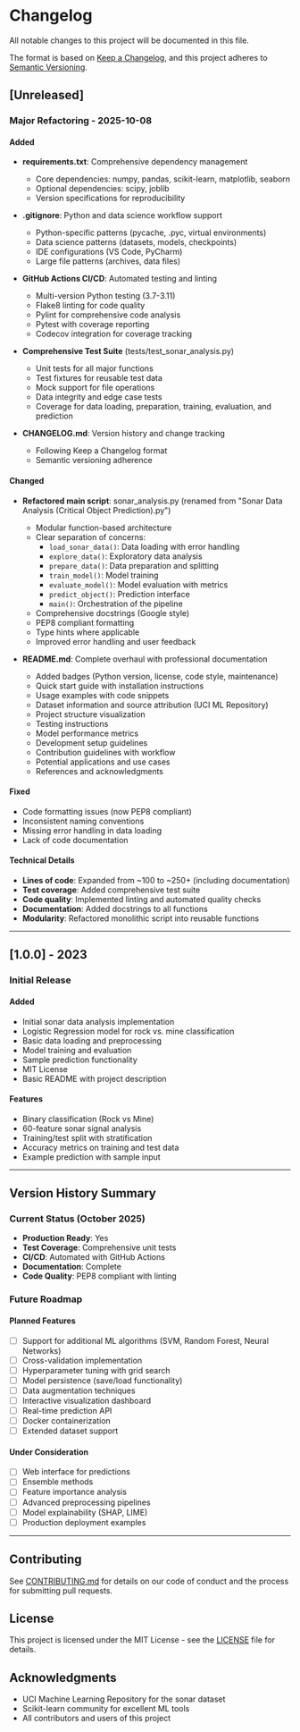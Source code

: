 # Changelog

All notable changes to this project will be documented in this file.

The format is based on [Keep a Changelog](https://keepachangelog.com/en/1.0.0/),
and this project adheres to [Semantic Versioning](https://semver.org/spec/v2.0.0.html).

## [Unreleased]

### Major Refactoring - 2025-10-08

#### Added
- **requirements.txt**: Comprehensive dependency management
  - Core dependencies: numpy, pandas, scikit-learn, matplotlib, seaborn
  - Optional dependencies: scipy, joblib
  - Version specifications for reproducibility

- **.gitignore**: Python and data science workflow support
  - Python-specific patterns (pycache, .pyc, virtual environments)
  - Data science patterns (datasets, models, checkpoints)
  - IDE configurations (VS Code, PyCharm)
  - Large file patterns (archives, data files)

- **GitHub Actions CI/CD**: Automated testing and linting
  - Multi-version Python testing (3.7-3.11)
  - Flake8 linting for code quality
  - Pylint for comprehensive code analysis
  - Pytest with coverage reporting
  - Codecov integration for coverage tracking

- **Comprehensive Test Suite** (tests/test_sonar_analysis.py)
  - Unit tests for all major functions
  - Test fixtures for reusable test data
  - Mock support for file operations
  - Data integrity and edge case tests
  - Coverage for data loading, preparation, training, evaluation, and prediction

- **CHANGELOG.md**: Version history and change tracking
  - Following Keep a Changelog format
  - Semantic versioning adherence

#### Changed
- **Refactored main script**: sonar_analysis.py (renamed from "Sonar Data Analysis (Critical Object Prediction).py")
  - Modular function-based architecture
  - Clear separation of concerns:
    - `load_sonar_data()`: Data loading with error handling
    - `explore_data()`: Exploratory data analysis
    - `prepare_data()`: Data preparation and splitting
    - `train_model()`: Model training
    - `evaluate_model()`: Model evaluation with metrics
    - `predict_object()`: Prediction interface
    - `main()`: Orchestration of the pipeline
  - Comprehensive docstrings (Google style)
  - PEP8 compliant formatting
  - Type hints where applicable
  - Improved error handling and user feedback

- **README.md**: Complete overhaul with professional documentation
  - Added badges (Python version, license, code style, maintenance)
  - Quick start guide with installation instructions
  - Usage examples with code snippets
  - Dataset information and source attribution (UCI ML Repository)
  - Project structure visualization
  - Testing instructions
  - Model performance metrics
  - Development setup guidelines
  - Contribution guidelines with workflow
  - Potential applications and use cases
  - References and acknowledgments

#### Fixed
- Code formatting issues (now PEP8 compliant)
- Inconsistent naming conventions
- Missing error handling in data loading
- Lack of code documentation

#### Technical Details
- **Lines of code**: Expanded from ~100 to ~250+ (including documentation)
- **Test coverage**: Added comprehensive test suite
- **Code quality**: Implemented linting and automated quality checks
- **Documentation**: Added docstrings to all functions
- **Modularity**: Refactored monolithic script into reusable functions

---

## [1.0.0] - 2023

### Initial Release

#### Added
- Initial sonar data analysis implementation
- Logistic Regression model for rock vs. mine classification
- Basic data loading and preprocessing
- Model training and evaluation
- Sample prediction functionality
- MIT License
- Basic README with project description

#### Features
- Binary classification (Rock vs Mine)
- 60-feature sonar signal analysis
- Training/test split with stratification
- Accuracy metrics on training and test data
- Example prediction with sample input

---

## Version History Summary

### Current Status (October 2025)
- **Production Ready**: Yes
- **Test Coverage**: Comprehensive unit tests
- **CI/CD**: Automated with GitHub Actions
- **Documentation**: Complete
- **Code Quality**: PEP8 compliant with linting

### Future Roadmap

#### Planned Features
- [ ] Support for additional ML algorithms (SVM, Random Forest, Neural Networks)
- [ ] Cross-validation implementation
- [ ] Hyperparameter tuning with grid search
- [ ] Model persistence (save/load functionality)
- [ ] Data augmentation techniques
- [ ] Interactive visualization dashboard
- [ ] Real-time prediction API
- [ ] Docker containerization
- [ ] Extended dataset support

#### Under Consideration
- [ ] Web interface for predictions
- [ ] Ensemble methods
- [ ] Feature importance analysis
- [ ] Advanced preprocessing pipelines
- [ ] Model explainability (SHAP, LIME)
- [ ] Production deployment examples

---

## Contributing

See [CONTRIBUTING.md](CONTRIBUTING.md) for details on our code of conduct and the process for submitting pull requests.

## License

This project is licensed under the MIT License - see the [LICENSE](LICENSE) file for details.

## Acknowledgments

- UCI Machine Learning Repository for the sonar dataset
- Scikit-learn community for excellent ML tools
- All contributors and users of this project

